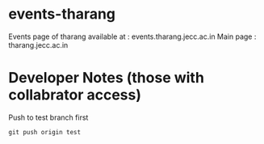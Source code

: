 # events-tharang

Events page of tharang available at : events.tharang.jecc.ac.in
Main page : tharang.jecc.ac.in


# Developer Notes (those with collabrator access)

Push to test branch first
```
git push origin test

```
